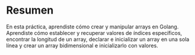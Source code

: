 # Resumen

En esta práctica, aprendiste cómo crear y manipular arrays en Golang. Aprendiste cómo establecer y recuperar valores de índices específicos, encontrar la longitud de un array, declarar e inicializar un array en una sola línea y crear un array bidimensional e inicializarlo con valores.
